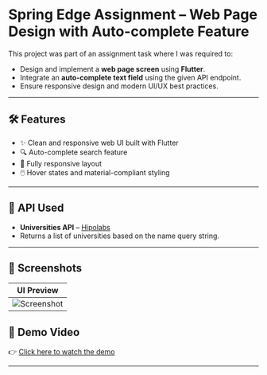 # Spring Edge Assignment – Web Page Design with Auto-complete Feature

This project was part of an assignment task where I was required to:

- Design and implement a **web page screen** using **Flutter**.
- Integrate an **auto-complete text field** using the given API endpoint.
- Ensure responsive design and modern UI/UX best practices.

---

## 🛠️ Features

- ✨ Clean and responsive web UI built with Flutter
- 🔍 Auto-complete search feature
- 📱 Fully responsive layout
- 🖱️ Hover states and material-compliant styling

---

## 📡 API Used

- **Universities API** – [Hipolabs](http://universities.hipolabs.com/)
- Returns a list of universities based on the name query string.


---

## 📸 Screenshots

| UI Preview |
|------------|
| ![Screenshot](assets/screenshots/screen1.png) |

## 🎥 Demo Video

👉 [Click here to watch the demo]([https://drive.google.com/your-google-drive-link-here](https://drive.google.com/file/d/1zpXhFaDi8Ds-VurVg18HyDUouQNquwC-/view?usp=sharing))

---

